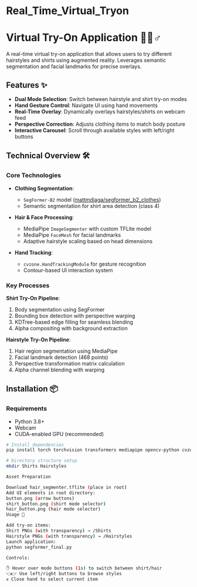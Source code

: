 # Real_Time_Virtual_Tryon
# Virtual Try-On Application 👕💇♂️

A real-time virtual try-on application that allows users to try different hairstyles and shirts using augmented reality. Leverages semantic segmentation and facial landmarks for precise overlays.

## Features ✨
- **Dual Mode Selection**: Switch between hairstyle and shirt try-on modes
- **Hand Gesture Control**: Navigate UI using hand movements
- **Real-Time Overlay**: Dynamically overlays hairstyles/shirts on webcam feed
- **Perspective Correction**: Adjusts clothing items to match body posture
- **Interactive Carousel**: Scroll through available styles with left/right buttons

## Technical Overview 🛠️

### Core Technologies
- **Clothing Segmentation**: 
  - `SegFormer-B2` model ([mattmdjaga/segformer_b2_clothes](https://huggingface.co/mattmdjaga/segformer_b2_clothes))
  - Semantic segmentation for shirt area detection (class 4)
  
- **Hair & Face Processing**:
  - MediaPipe `ImageSegmenter` with custom TFLite model
  - MediaPipe `FaceMesh` for facial landmarks
  - Adaptive hairstyle scaling based on head dimensions

- **Hand Tracking**:
  - `cvzone.HandTrackingModule` for gesture recognition
  - Contour-based UI interaction system

### Key Processes
**Shirt Try-On Pipeline**:
1. Body segmentation using SegFormer
2. Bounding box detection with perspective warping
3. KDTree-based edge filling for seamless blending
4. Alpha compositing with background extraction

**Hairstyle Try-On Pipeline**:
1. Hair region segmentation using MediaPipe
2. Facial landmark detection (468 points)
3. Perspective transformation matrix calculation
4. Alpha channel blending with warping

## Installation 📦

### Requirements
- Python 3.8+
- Webcam
- CUDA-enabled GPU (recommended)

```bash
# Install dependencies
pip install torch torchvision transformers mediapipe opencv-python cvzone Pillow numpy scipy

# Directory structure setup
mkdir Shirts Hairstyles

Asset Preparation

Download hair_segmenter.tflite (place in root)
Add UI elements in root directory:
button.png (arrow buttons)
shirt_button.png (shirt mode selector)
hair_button.png (hair mode selector)
Usage 🚀

Add try-on items:
Shirt PNGs (with transparency) → /Shirts
Hairstyle PNGs (with transparency) → /Hairstyles
Launch application:
python segformer_final.py

Controls:

✋ Hover over mode buttons (1s) to switch between shirt/hair
👈👉 Use left/right buttons to browse styles
✊ Close hand to select current item
